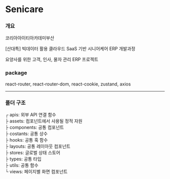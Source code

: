 # Senicare

### 개요
코리아아이티아카데미부산 

[산대특] 빅데이터 활용 클라우드 SaaS 기반 시니어케어 ERP 개발과정

요양사를 위한 고객, 인사, 물자 관리 ERP 프로젝트

### package
react-router, react-router-dom, react-cookie, 
zustand, axios

***

### 폴더 구조
 
┌ apis: 외부 API 연결 함수  
├ assets: 컴포넌트에서 사용될 정적 자원  
├ components: 공통 컴포넌트  
├ costants: 공통 상수  
├ hooks: 공통 훅 함수  
├ layouts: 공통 레이아웃 컴포넌트  
├  stores: 글로벌 상태 스토어   
├ types: 공통 타입  
├ utils: 공통 함수  
└ views: 페이지별 화면 컴포넌트